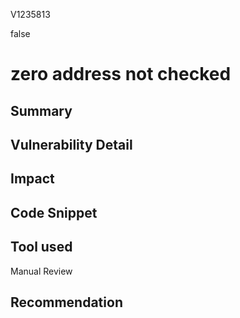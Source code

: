 V1235813

false

# zero address not checked

## Summary

## Vulnerability Detail

## Impact

## Code Snippet

## Tool used

Manual Review

## Recommendation
